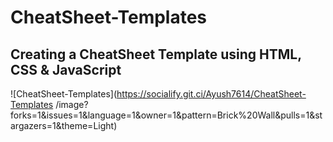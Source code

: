 # CheatSheet-Templates

## Creating a CheatSheet Template using HTML, CSS & JavaScript

![CheatSheet-Templates](https://socialify.git.ci/Ayush7614/CheatSheet-Templates
/image?forks=1&issues=1&language=1&owner=1&pattern=Brick%20Wall&pulls=1&stargazers=1&theme=Light)
